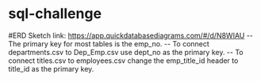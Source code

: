 # sql-challenge

#ERD Sketch
link: https://app.quickdatabasediagrams.com/#/d/N8WIAU 
-- The primary key for most tables is the emp_no. 
-- To connect departments.csv to Dep_Emp.csv use dept_no as the primary key. 
-- To connect titles.csv to employees.csv change the emp_title_id header to title_id as the primary key.
